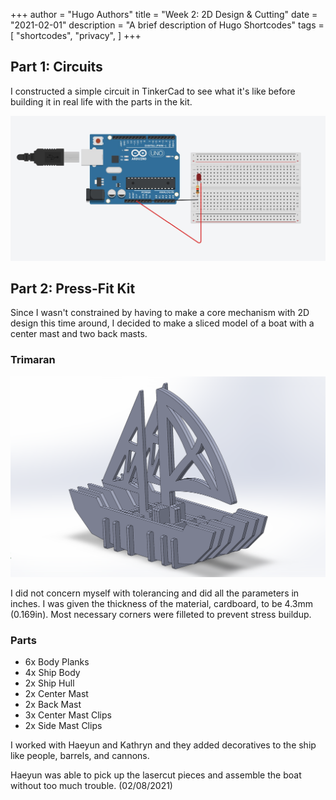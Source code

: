 +++
author = "Hugo Authors"
title = "Week 2: 2D Design & Cutting"
date = "2021-02-01"
description = "A brief description of Hugo Shortcodes"
tags = [
    "shortcodes",
    "privacy",
]
+++

## Part 1: Circuits

I constructed a simple circuit in TinkerCad to see what it's like before building it in real life with the 	parts in the kit.

![Circuits](circuits.jpg)

## Part 2: Press-Fit Kit

Since I wasn't constrained by having to make a core mechanism with 2D design this time around, I decided to make a sliced model of a boat with a center mast and two back masts.

### Trimaran

![Trimaran](trimaran/trimaranassem.png)

I did not concern myself with tolerancing and did all the parameters in inches. I was given the thickness of the material, cardboard, to be 4.3mm (0.169in). Most necessary corners were filleted to prevent stress buildup.

### Parts

* 6x Body Planks
* 4x Ship Body
* 2x Ship Hull
* 2x Center Mast
* 2x Back Mast
* 3x Center Mast Clips
* 2x Side Mast Clips

I worked with Haeyun and Kathryn and they added decoratives to the ship like people, barrels, and cannons.

Haeyun was able to pick up the lasercut pieces and assemble the boat without too much trouble. (02/08/2021)
<!--![Zipped File](Trimaran.zip)-->
<!---![Center Mast](trimaran/centermast.png)![Center Mast Clip](trimaran/centermastclip.png)--->